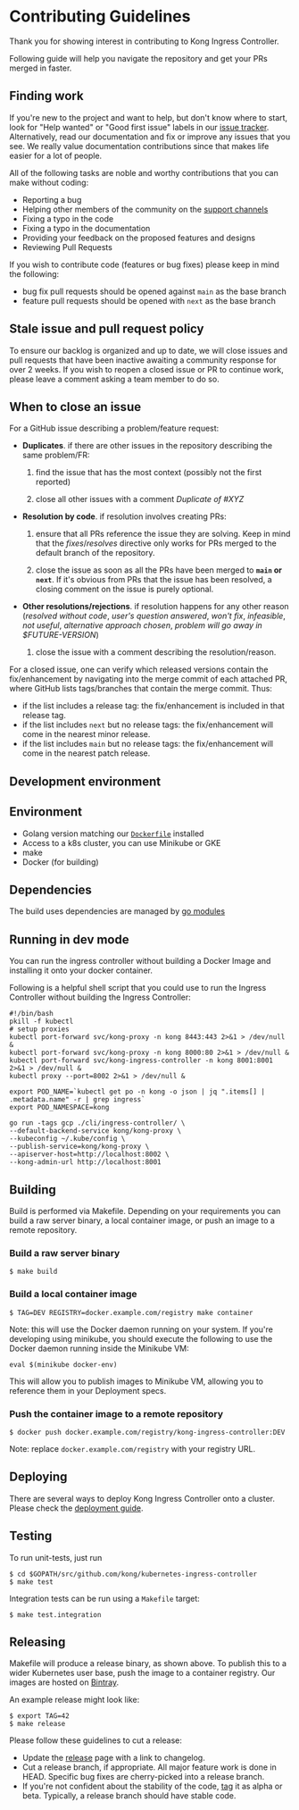# Contributing Guidelines

Thank you for showing interest in contributing to
Kong Ingress Controller.

Following guide will help you navigate
the repository and get your PRs
merged in faster.

## Finding work

If you're new to the project and want to help, but don't know where to start,
look for "Help wanted" or "Good first issue" labels in our
[issue tracker](https://github.com/Kong/kubernetes-ingress-controller/issues).
Alternatively, read our documentation and fix or
improve any issues that you see. We really value documentation contributions
since that makes life easier for a lot of people.

All of the following tasks are noble and worthy contributions that you can
make without coding:

- Reporting a bug
- Helping other members of the community on the
  [support channels](https://github.com/Kong/kubernetes-ingress-controller#seeking-help)
- Fixing a typo in the code
- Fixing a typo in the documentation
- Providing your feedback on the proposed features and designs
- Reviewing Pull Requests

If you wish to contribute code (features or bug fixes) please keep in mind the following:

- bug fix pull requests should be opened against `main` as the base branch
- feature pull requests should be opened with `next` as the base branch

## Stale issue and pull request policy

To ensure our backlog is organized and up to date, we will close issues and
pull requests that have been inactive awaiting a community response for over 2
weeks. If you wish to reopen a closed issue or PR to continue work, please
leave a comment asking a team member to do so.

## When to close an issue

For a GitHub issue describing a problem/feature request:

- **Duplicates**. if there are other issues in the repository describing the same problem/FR:

    1. find the issue that has the most context (possibly not the first reported)

    1. close all other issues with a comment _Duplicate of #XYZ_

- **Resolution by code**. if resolution involves creating PRs:

    1. ensure that all PRs reference the issue they are solving. Keep in mind that the _fixes_/_resolves_ directive only works for PRs merged to the default branch of the repository.

    1. close the issue as soon as all the PRs have been merged to **`main` or `next`**. If it's obvious from PRs that the issue has been resolved, a closing comment on the issue is purely optional.

- **Other resolutions/rejections**. if resolution happens for any other reason (_resolved without code_, _user's question answered_, _won't fix_, _infeasible_, _not useful_, _alternative approach chosen_, _problem will go away in $FUTURE-VERSION_)

    1. close the issue with a comment describing the resolution/reason.

For a closed issue, one can verify which released versions contain the fix/enhancement by navigating into the merge commit of each attached PR, where GitHub lists tags/branches that contain the merge commit.
Thus:
- if the list includes a release tag: the fix/enhancement is included in that release tag.
- if the list includes `next` but no release tags: the fix/enhancement will come in the nearest minor release.
- if the list includes `main` but no release tags: the fix/enhancement will come in the nearest patch release.

## Development environment

## Environment

- Golang version matching our [`Dockerfile`](./Dockerfile) installed
- Access to a k8s cluster, you can use Minikube or GKE
- make
- Docker (for building)

## Dependencies

The build uses dependencies are managed by [go modules](https://blog.golang.org/using-go-modules)

## Running in dev mode

You can run the ingress controller without building a Docker
Image and installing it onto your docker container.

Following is a helpful shell script that you could
use to run the Ingress Controller without building
the Ingress Controller:

```shell
#!/bin/bash
pkill -f kubectl
# setup proxies
kubectl port-forward svc/kong-proxy -n kong 8443:443 2>&1 > /dev/null &
kubectl port-forward svc/kong-proxy -n kong 8000:80 2>&1 > /dev/null &
kubectl port-forward svc/kong-ingress-controller -n kong 8001:8001 2>&1 > /dev/null &
kubectl proxy --port=8002 2>&1 > /dev/null &

export POD_NAME=`kubectl get po -n kong -o json | jq ".items[] | .metadata.name" -r | grep ingress`
export POD_NAMESPACE=kong

go run -tags gcp ./cli/ingress-controller/ \
--default-backend-service kong/kong-proxy \
--kubeconfig ~/.kube/config \
--publish-service=kong/kong-proxy \
--apiserver-host=http://localhost:8002 \
--kong-admin-url http://localhost:8001
```

## Building

Build is performed via Makefile. Depending on your
requirements you can build a raw server binary, a local container image,
or push an image to a remote repository.

### Build a raw server binary

```console
$ make build
```

### Build a local container image

```console
$ TAG=DEV REGISTRY=docker.example.com/registry make container
```

Note: this will use the Docker daemon
running on your system.
If you're developing using minikube, you
should execute the following to use the
Docker daemon running inside the Minikube VM:

```console
eval $(minikube docker-env)
```

This will allow you to publish images to
Minikube VM, allowing you to reference them
in your Deployment specs.

### Push the container image to a remote repository

```console
$ docker push docker.example.com/registry/kong-ingress-controller:DEV
```

Note: replace `docker.example.com/registry` with your registry URL.

## Deploying

There are several ways to deploy Kong Ingress Controller onto a cluster.
Please check the [deployment guide](https://docs.konghq.com/kubernetes-ingress-controller/latest/deployment/overview/).

## Testing

To run unit-tests, just run

```console
$ cd $GOPATH/src/github.com/kong/kubernetes-ingress-controller
$ make test
```

Integration tests can be run using a `Makefile` target:

```console
$ make test.integration
```

## Releasing

Makefile will produce a release binary, as shown above. To publish this
to a wider Kubernetes user base, push the image to a container registry.
Our images are hosted on
[Bintray](https://bintray.com/kong/kubernetes-ingress-controller).

An example release might look like:

```shell
$ export TAG=42
$ make release
```

Please follow these guidelines to cut a release:

- Update the [release](https://help.github.com/articles/creating-releases/)
  page with a link to changelog.
- Cut a release branch, if appropriate.
  All major feature work is done in HEAD. Specific bug fixes are
  cherry-picked into a release branch.
- If you're not confident about the stability of the code,
  [tag](https://help.github.com/articles/working-with-tags/) it as alpha or beta.
  Typically, a release branch should have stable code.
